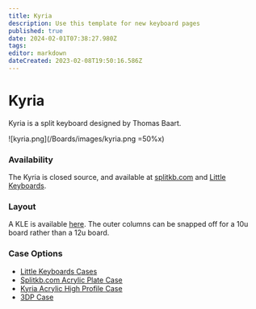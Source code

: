 ```yaml
---
title: Kyria
description: Use this template for new keyboard pages
published: true
date: 2024-02-01T07:38:27.980Z
tags: 
editor: markdown
dateCreated: 2023-02-08T19:50:16.586Z
---
```


# Kyria

Kyria is a split keyboard designed by Thomas Baart. 

![kyria.png](/Boards/images/kyria.png =50%x)

### Availability

The Kyria is closed source, and available at [splitkb.com](https://splitkb.com/collections/keyboard-kits/products/kyria-pcb-kit) and [Little Keyboards](https://www.littlekeyboards.com/products/kyria-pcb-kit?_pos=10&_sid=0ff2769c2&_ss=r).

### Layout

A KLE is available [here](http://www.keyboard-layout-editor.com/##@_name=Kyria%3B&@_y:0.25&x:3&a:7%3B&=&_x:9%3B&=%3B&@_y:-0.75&x:2%3B&=&_x:1%3B&=&_x:7%3B&=&_x:1%3B&=%3B&@_y:-0.875&x:5%3B&=&_x:5%3B&=%3B&@_y:-0.625%3B&=&=&_x:13%3B&=&=%3B&@_y:-0.75&x:3%3B&=&_x:9%3B&=%3B&@_y:-0.75&x:2%3B&=&_x:1%3B&=&_x:7%3B&=&_x:1%3B&=%3B&@_y:-0.875&x:5%3B&=&_x:5%3B&=%3B&@_y:-0.625%3B&=&=&_x:13%3B&=&=%3B&@_y:-0.75&x:3%3B&=&_x:9%3B&=%3B&@_y:-0.75&x:2%3B&=&_x:1%3B&=&_x:7%3B&=&_x:1%3B&=%3B&@_y:-0.875&x:5%3B&=&_x:5%3B&=%3B&@_y:-0.625%3B&=&=&_x:13%3B&=&=%3B&@_y:-0.5&x:2.5%3B&=&_x:10%3B&=%3B&@_rx:4&ry:8.175&y:-4.675000000000001&x:-0.5%3B&=%3B&@_rx:13&y:-4.675000000000001&x:-0.5%3B&=%3B&@_r:15&rx:4&y:-4.675000000000001&x:-0.5%3B&=%3B&@_r:30&y:-2&x:-0.5%3B&=%3B&@_x:-0.5%3B&=%3B&@_r:45&y:-2&x:-0.5%3B&=%3B&@_x:-0.5%3B&=%3B&@_r:-45&rx:13&y:-5.675000000000001&x:-0.5%3B&=%3B&@_x:-0.5%3B&=%3B&@_r:-30&y:-2&x:-0.5%3B&=%3B&@_x:-0.5%3B&=%3B&@_r:-15&y:-1&x:-0.5%3B&=). The outer columns can be snapped off for a 10u board rather than a 12u board. 

### Case Options

*   [Little Keyboards Cases](https://www.littlekeyboards.com/collections/kyria-cases)
*   [Splitkb.com Acrylic Plate Case](https://splitkb.com/collections/cases-and-plates/products/kyria-acrylic-plate-case)
*   [Kyria Acrylic High Profile Case](https://splitkb.com/collections/cases-and-plates/products/kyria-acrylic-high-profile-case?variant=31244758220877)
*   [3DP Case](https://github.com/splitkb/kyria/tree/master/3D%20Printed%20Case)